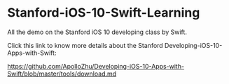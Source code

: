 # Stanford-iOS-10-Swift-Learning

All the demo on the Stanford iOS 10 developing class by Swift.

Click this link to know more details about the Stanford Developing-iOS-10-Apps-with-Swift:

https://github.com/ApolloZhu/Developing-iOS-10-Apps-with-Swift/blob/master/tools/download.md
